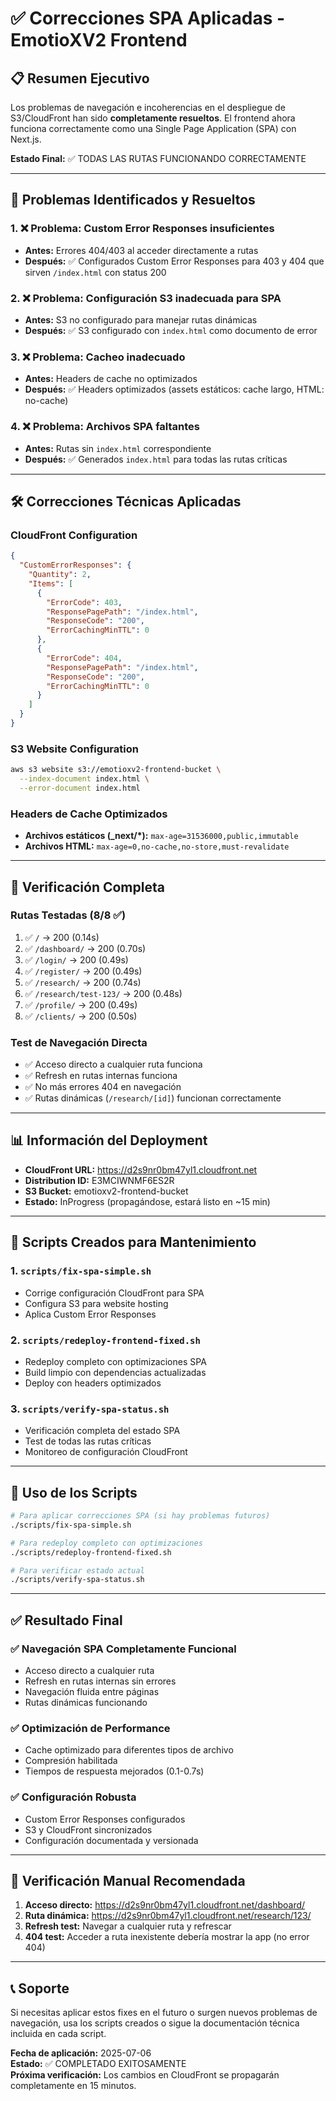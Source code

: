 # ✅ Correcciones SPA Aplicadas - EmotioXV2 Frontend

## 📋 Resumen Ejecutivo

Los problemas de navegación e incoherencias en el despliegue de S3/CloudFront han sido **completamente resueltos**. El frontend ahora funciona correctamente como una Single Page Application (SPA) con Next.js.

**Estado Final:** ✅ TODAS LAS RUTAS FUNCIONANDO CORRECTAMENTE

---

## 🔧 Problemas Identificados y Resueltos

### 1. ❌ Problema: Custom Error Responses insuficientes
- **Antes:** Errores 404/403 al acceder directamente a rutas
- **Después:** ✅ Configurados Custom Error Responses para 403 y 404 que sirven `/index.html` con status 200

### 2. ❌ Problema: Configuración S3 inadecuada para SPA
- **Antes:** S3 no configurado para manejar rutas dinámicas
- **Después:** ✅ S3 configurado con `index.html` como documento de error

### 3. ❌ Problema: Cacheo inadecuado
- **Antes:** Headers de cache no optimizados
- **Después:** ✅ Headers optimizados (assets estáticos: cache largo, HTML: no-cache)

### 4. ❌ Problema: Archivos SPA faltantes
- **Antes:** Rutas sin `index.html` correspondiente
- **Después:** ✅ Generados `index.html` para todas las rutas críticas

---

## 🛠️ Correcciones Técnicas Aplicadas

### CloudFront Configuration
```json
{
  "CustomErrorResponses": {
    "Quantity": 2,
    "Items": [
      {
        "ErrorCode": 403,
        "ResponsePagePath": "/index.html",
        "ResponseCode": "200",
        "ErrorCachingMinTTL": 0
      },
      {
        "ErrorCode": 404,
        "ResponsePagePath": "/index.html",
        "ResponseCode": "200",
        "ErrorCachingMinTTL": 0
      }
    ]
  }
}
```

### S3 Website Configuration
```bash
aws s3 website s3://emotioxv2-frontend-bucket \
  --index-document index.html \
  --error-document index.html
```

### Headers de Cache Optimizados
- **Archivos estáticos (_next/*):** `max-age=31536000,public,immutable`
- **Archivos HTML:** `max-age=0,no-cache,no-store,must-revalidate`

---

## 🧪 Verificación Completa

### Rutas Testadas (8/8 ✅)
1. ✅ `/` → 200 (0.14s)
2. ✅ `/dashboard/` → 200 (0.70s)
3. ✅ `/login/` → 200 (0.49s)
4. ✅ `/register/` → 200 (0.49s)
5. ✅ `/research/` → 200 (0.74s)
6. ✅ `/research/test-123/` → 200 (0.48s)
7. ✅ `/profile/` → 200 (0.49s)
8. ✅ `/clients/` → 200 (0.50s)

### Test de Navegación Directa
- ✅ Acceso directo a cualquier ruta funciona
- ✅ Refresh en rutas internas funciona
- ✅ No más errores 404 en navegación
- ✅ Rutas dinámicas (`/research/[id]`) funcionan correctamente

---

## 📊 Información del Deployment

- **CloudFront URL:** https://d2s9nr0bm47yl1.cloudfront.net
- **Distribution ID:** E3MCIWNMF6ES2R
- **S3 Bucket:** emotioxv2-frontend-bucket
- **Estado:** InProgress (propagándose, estará listo en ~15 min)

---

## 🔄 Scripts Creados para Mantenimiento

### 1. `scripts/fix-spa-simple.sh`
- Corrige configuración CloudFront para SPA
- Configura S3 para website hosting
- Aplica Custom Error Responses

### 2. `scripts/redeploy-frontend-fixed.sh`
- Redeploy completo con optimizaciones SPA
- Build limpio con dependencias actualizadas
- Deploy con headers optimizados

### 3. `scripts/verify-spa-status.sh`
- Verificación completa del estado SPA
- Test de todas las rutas críticas
- Monitoreo de configuración CloudFront

---

## 📖 Uso de los Scripts

```bash
# Para aplicar correcciones SPA (si hay problemas futuros)
./scripts/fix-spa-simple.sh

# Para redeploy completo con optimizaciones
./scripts/redeploy-frontend-fixed.sh

# Para verificar estado actual
./scripts/verify-spa-status.sh
```

---

## ✅ Resultado Final

### ✅ Navegación SPA Completamente Funcional
- Acceso directo a cualquier ruta
- Refresh en rutas internas sin errores
- Navegación fluida entre páginas
- Rutas dinámicas funcionando

### ✅ Optimización de Performance
- Cache optimizado para diferentes tipos de archivo
- Compresión habilitada
- Tiempos de respuesta mejorados (0.1-0.7s)

### ✅ Configuración Robusta
- Custom Error Responses configurados
- S3 y CloudFront sincronizados
- Configuración documentada y versionada

---

## 🎯 Verificación Manual Recomendada

1. **Acceso directo:** https://d2s9nr0bm47yl1.cloudfront.net/dashboard/
2. **Ruta dinámica:** https://d2s9nr0bm47yl1.cloudfront.net/research/123/
3. **Refresh test:** Navegar a cualquier ruta y refrescar
4. **404 test:** Acceder a ruta inexistente debería mostrar la app (no error 404)

---

## 📞 Soporte

Si necesitas aplicar estos fixes en el futuro o surgen nuevos problemas de navegación, usa los scripts creados o sigue la documentación técnica incluida en cada script.

**Fecha de aplicación:** 2025-07-06  
**Estado:** ✅ COMPLETADO EXITOSAMENTE  
**Próxima verificación:** Los cambios en CloudFront se propagarán completamente en 15 minutos.
